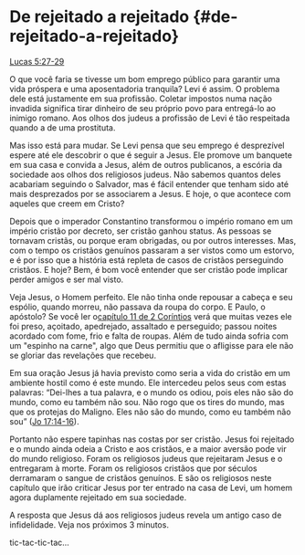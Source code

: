 # **De rejeitado a rejeitado** {#de-rejeitado-a-rejeitado}

[Lucas 5:27-29](http://bibliaonline.com.br/acf/lc/5/27-29)

O que você faria se tivesse um bom emprego público para garantir uma vida próspera e uma aposentadoria tranquila? Levi é assim. O problema dele está justamente em sua profissão. Coletar impostos numa nação invadida significa tirar dinheiro de seu próprio povo para entregá-lo ao inimigo romano. Aos olhos dos judeus a profissão de Levi é tão respeitada quando a de uma prostituta.

Mas isso está para mudar. Se Levi pensa que seu emprego é desprezível espere até ele descobrir o que é seguir a Jesus. Ele promove um banquete em sua casa e convida a Jesus, além de outros publicanos, a escória da sociedade aos olhos dos religiosos judeus. Não sabemos quantos deles acabariam seguindo o Salvador, mas é fácil entender que tenham sido até mais desprezados por se associarem a Jesus. E hoje, o que acontece com aqueles que creem em Cristo?

Depois que o imperador Constantino transformou o império romano em um império cristão por decreto, ser cristão ganhou status. As pessoas se tornavam cristãs, ou porque eram obrigadas, ou por outros interesses. Mas, com o tempo os cristãos genuínos passaram a ser vistos como um estorvo, e é por isso que a história está repleta de casos de cristãos perseguindo cristãos. E hoje? Bem, é bom você entender que ser cristão pode implicar perder amigos e ser mal visto.

Veja Jesus, o Homem perfeito. Ele não tinha onde repousar a cabeça e seu espólio, quando morreu, não passava da roupa do corpo. E Paulo, o apóstolo? Se você ler o[capítulo 11 de 2 Coríntios](http://bibliaonline.com.br/acf/2co/11) verá que muitas vezes ele foi preso, açoitado, apedrejado, assaltado e perseguido; passou noites acordado com fome, frio e falta de roupas. Além de tudo ainda sofria com um &quot;espinho na carne&quot;, algo que Deus permitiu que o afligisse para ele não se gloriar das revelações que recebeu.

Em sua oração Jesus já havia previsto como seria a vida do cristão em um ambiente hostil como é este mundo. Ele intercedeu pelos seus com estas palavras: “Dei-lhes a tua palavra, e o mundo os odiou, pois eles não são do mundo, como eu também não sou. Não rogo que os tires do mundo, mas que os protejas do Maligno. Eles não são do mundo, como eu também não sou” ([Jo 17:14-16](http://bibliaonline.com.br/acf/jo/17/14-16)).

Portanto não espere tapinhas nas costas por ser cristão. Jesus foi rejeitado e o mundo ainda odeia a Cristo e aos cristãos, e a maior aversão pode vir do mundo religioso. Foram os religiosos judeus que rejeitaram Jesus e o entregaram à morte. Foram os religiosos cristãos que por séculos derramaram o sangue de cristãos genuínos. E são os religiosos neste capítulo que irão criticar Jesus por ter entrado na casa de Levi, um homem agora duplamente rejeitado em sua sociedade.

A resposta que Jesus dá aos religiosos judeus revela um antigo caso de infidelidade. Veja nos próximos 3 minutos.

tic-tac-tic-tac...